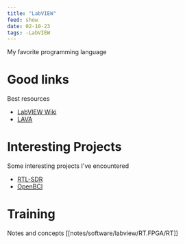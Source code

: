 ```yaml
---
title: "LabVIEW"
feed: show
date: 02-10-23
tags: -LabVIEW
---
```

My favorite programming language
# Good links
Best resources
- [LabVIEW Wiki](https://labviewwiki.org/wiki/Home)
- [LAVA](https://lavag.org/)

# Interesting Projects
Some interesting projects I've encountered
- [RTL-SDR](notes/electrical/RF/RTLSDR/LabVIEW-RTL-SDR-Resources.md)
- [OpenBCI](notes/electrical/biomedical/openBCI/OpenBCI.md)

# Training
Notes and concepts
[[notes/software/labview/RT.FPGA/RT]]